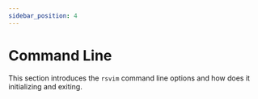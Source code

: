 ```yaml
---
sidebar_position: 4
---
```


# Command Line

This section introduces the `rsvim` command line options and how does it initializing and exiting.
